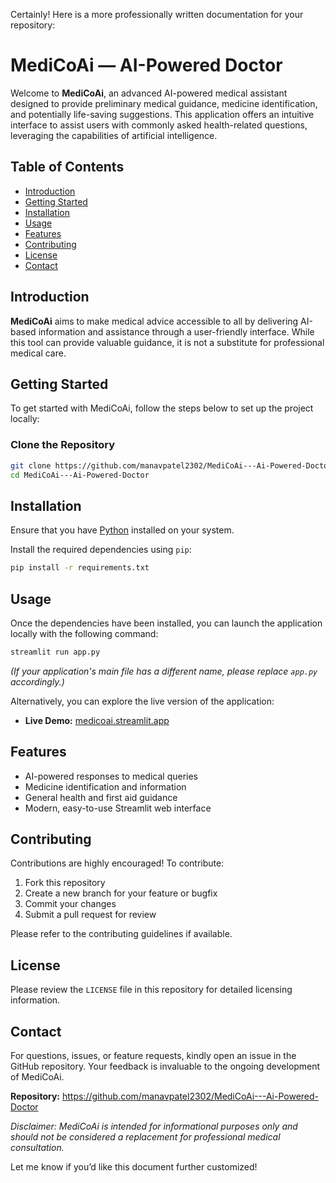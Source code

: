 Certainly! Here is a more professionally written documentation for your repository:

# MediCoAi — AI-Powered Doctor

Welcome to **MediCoAi**, an advanced AI-powered medical assistant designed to provide preliminary medical guidance, medicine identification, and potentially life-saving suggestions. This application offers an intuitive interface to assist users with commonly asked health-related questions, leveraging the capabilities of artificial intelligence.

## Table of Contents

- [Introduction](#introduction)
- [Getting Started](#getting-started)
- [Installation](#installation)
- [Usage](#usage)
- [Features](#features)
- [Contributing](#contributing)
- [License](#license)
- [Contact](#contact)

## Introduction

**MediCoAi** aims to make medical advice accessible to all by delivering AI-based information and assistance through a user-friendly interface. While this tool can provide valuable guidance, it is not a substitute for professional medical care.

## Getting Started

To get started with MediCoAi, follow the steps below to set up the project locally:

### Clone the Repository

```bash
git clone https://github.com/manavpatel2302/MediCoAi---Ai-Powered-Doctor
cd MediCoAi---Ai-Powered-Doctor
```

## Installation

Ensure that you have [Python](https://www.python.org/) installed on your system.

Install the required dependencies using `pip`:

```bash
pip install -r requirements.txt
```

## Usage

Once the dependencies have been installed, you can launch the application locally with the following command:

```bash
streamlit run app.py
```
*(If your application's main file has a different name, please replace `app.py` accordingly.)*

Alternatively, you can explore the live version of the application:

- **Live Demo:** [medicoai.streamlit.app](https://medicoai.streamlit.app/)

## Features

- AI-powered responses to medical queries
- Medicine identification and information
- General health and first aid guidance
- Modern, easy-to-use Streamlit web interface

## Contributing

Contributions are highly encouraged! To contribute:

1. Fork this repository
2. Create a new branch for your feature or bugfix
3. Commit your changes
4. Submit a pull request for review

Please refer to the contributing guidelines if available.

## License

Please review the `LICENSE` file in this repository for detailed licensing information.

## Contact

For questions, issues, or feature requests, kindly open an issue in the GitHub repository. Your feedback is invaluable to the ongoing development of MediCoAi.

**Repository:** https://github.com/manavpatel2302/MediCoAi---Ai-Powered-Doctor

*Disclaimer: MediCoAi is intended for informational purposes only and should not be considered a replacement for professional medical consultation.*

Let me know if you’d like this document further customized!
